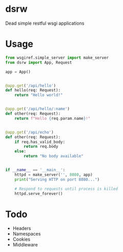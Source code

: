 # dsrw
Dead simple restful wsgi applications

# Usage

```python
from wsgiref.simple_server import make_server
from dsrw import App, Request

app = App()


@app.get('/api/hello')
def hello(req: Request):
    return "Hello world!"


@app.get('/api/hello/:name')
def other(req: Request):
    return f"Hello {req.param.name}!"


@app.get('/api/echo')
def other(req: Request):
    if req.has_valid_body:
        return req.body
    else:
        return "No body available"


if __name__ == '__main__':
    httpd = make_server('', 8080, app)
    print("Serving HTTP on port 8080...")

    # Respond to requests until process is killed
    httpd.serve_forever()

```

# Todo
- Headers
- Namespaces
- Cookies
- Middleware
